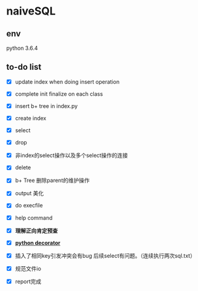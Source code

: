 # naiveSQL

## env

python 3.6.4

## to-do list


- [x] update index when doing insert operation
- [x] complete init finalize on each class
- [x] insert b+ tree in index.py
- [x] create index
- [x] select
- [x] drop
- [x] 非index的select操作以及多个select操作的连接
- [x] delete
- [x] b+ Tree 删除parent的维护操作
- [x] output 美化
- [x] do execfile
- [x] help command
- [x] **理解正向肯定预查**
- [x] **[python decorator](https://www.cnblogs.com/cicaday/p/python-decorator.html )**
- [x] 插入了相同key引发冲突会有bug 后续select有问题。（连续执行两次sql.txt）
- [x] 规范文件io
- [x] report完成











